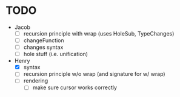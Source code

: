 # TODO

- Jacob
  - [ ] recursion principle with wrap (uses HoleSub, TypeChanges)
  - [ ] changeFunction
  - [ ] changes syntax
  - [ ] hole stuff (i.e. unification)
- Henry
  - [x] syntax
  - [ ] recursion principle w/o wrap (and signature for w/ wrap)
  - [ ] rendering
    - [ ] make sure cursor works correctly
